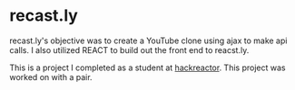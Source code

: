 # recast.ly

recast.ly's objective was to create a YouTube clone using ajax to make api calls.
I also utilized REACT to build out the front end to reacst.ly.

This is a project I completed as a student at [hackreactor](http://hackreactor.com). This project was worked on with a pair.
